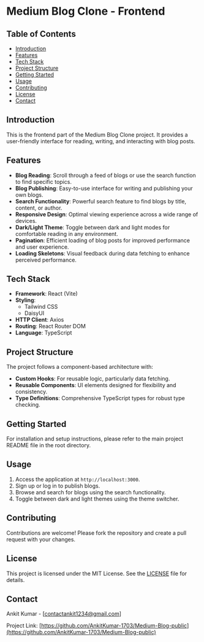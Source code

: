 # Medium Blog Clone - Frontend

## Table of Contents
- [Introduction](#introduction)
- [Features](#features)
- [Tech Stack](#tech-stack)
- [Project Structure](#project-structure)
- [Getting Started](#getting-started)
- [Usage](#usage)
- [Contributing](#contributing)
- [License](#license)
- [Contact](#contact)

## Introduction

This is the frontend part of the Medium Blog Clone project. It provides a user-friendly interface for reading, writing, and interacting with blog posts.

## Features

- **Blog Reading**: Scroll through a feed of blogs or use the search function to find specific topics.
- **Blog Publishing**: Easy-to-use interface for writing and publishing your own blogs.
- **Search Functionality**: Powerful search feature to find blogs by title, content, or author.
- **Responsive Design**: Optimal viewing experience across a wide range of devices.
- **Dark/Light Theme**: Toggle between dark and light modes for comfortable reading in any environment.
- **Pagination**: Efficient loading of blog posts for improved performance and user experience.
- **Loading Skeletons**: Visual feedback during data fetching to enhance perceived performance.

## Tech Stack

- **Framework**: React (Vite)
- **Styling**: 
  - Tailwind CSS
  - DaisyUI
- **HTTP Client**: Axios
- **Routing**: React Router DOM
- **Language**: TypeScript

## Project Structure

The project follows a component-based architecture with:

- **Custom Hooks**: For reusable logic, particularly data fetching.
- **Reusable Components**: UI elements designed for flexibility and consistency.
- **Type Definitions**: Comprehensive TypeScript types for robust type checking.

## Getting Started

For installation and setup instructions, please refer to the main project README file in the root directory.

## Usage

1. Access the application at `http://localhost:3000`.
2. Sign up or log in to publish blogs.
3. Browse and search for blogs using the search functionality.
4. Toggle between dark and light themes using the theme switcher.

## Contributing

Contributions are welcome! Please fork the repository and create a pull request with your changes.

## License

This project is licensed under the MIT License. See the [LICENSE](LICENSE) file for details.

## Contact

Ankit Kumar - [contactankit1234@gmail.com]

Project Link: [https://github.com/AnkitKumar-1703/Medium-Blog-public](https://github.com/AnkitKumar-1703/Medium-Blog-public)
